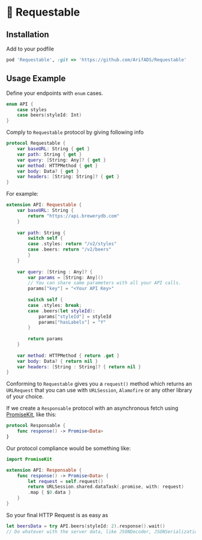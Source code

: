 # 🚀 Requestable

## Installation 

Add to your podfile
```ruby
pod 'Requestable', :git => 'https://github.com/ArifADS/Requestable'
```

## Usage Example

Define your endpoints with `enum` cases.
```swift
enum API {
    case styles
    case beers(styleId: Int)
}
```

Comply to `Requestable` protocol by giving following info
```swift
protocol Requestable {
    var baseURL: String { get }
    var path: String { get }
    var query: [String: Any]? { get }
    var method: HTTPMethod { get }
    var body: Data? { get }
    var headers: [String: String]? { get }
}
```

For example:
```swift
extension API: Requestable {
    var baseURL: String { 
        return "https://api.brewerydb.com"
    }
    
    var path: String {
        switch self {
        case .styles: return "/v2/styles"
        case .beers: return "/v2/beers"
        }
    }
    
    var query: [String : Any]? {
        var params = [String: Any]()
        // You can share same parameters with all your API calls.
        params["key"] = "<Your API Key>" 
        
        switch self {
        case .styles: break;
        case .beers(let styleId):
            params["styleId"] = styleId
            params["hasLabels"] = "Y"
        }
        
        return params
    }
    
    var method: HTTPMethod { return .get }
    var body: Data? { return nil }
    var headers: [String : String]? { return nil }
}
```

Conforming to `Requestable` gives you a `request()` method which returns an `URLRequest` that you can use with `URLSession`, `Alamofire` or any other library of your choice.

If we create a `Responsable` protocol with an asynchronous fetch using [PromiseKit](https://github.com/mxcl/PromiseKit]), like this:

```swift
protocol Responsable {
    func response() -> Promise<Data>
}
```

Our protocol compliance would be something like:
```swift
import PromiseKit

extension API: Responsable {
    func response() -> Promise<Data> {
        let request = self.request()
        return URLSession.shared.dataTask(.promise, with: request)
        .map { $0.data }
    }
}
```

So your final HTTP Request is as easy as 
```swift
let beersData = try API.beers(styleId: 2).response().wait()
// Do whatever with the server data, like JSONDecoder, JSONSerialization, or any other Data serialization of your choice.
```

